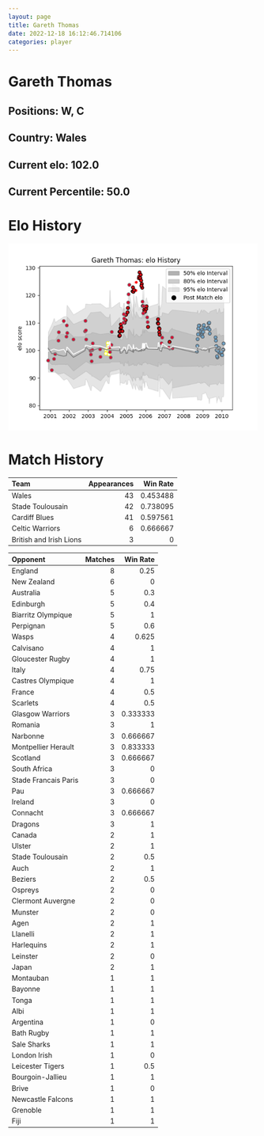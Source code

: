 ```yaml
---  
layout: page  
title: Gareth Thomas  
date: 2022-12-18 16:12:46.714106  
categories: player  
---
```

# Gareth Thomas

## Positions: W, C

## Country: Wales

## Current elo: 102.0

## Current Percentile: 50.0

# Elo History


![elo history](history_GarethThomas.png)
# Match History


| Team                    |   Appearances |   Win Rate |
|:------------------------|--------------:|-----------:|
| Wales                   |            43 |   0.453488 |
| Stade Toulousain        |            42 |   0.738095 |
| Cardiff Blues           |            41 |   0.597561 |
| Celtic Warriors         |             6 |   0.666667 |
| British and Irish Lions |             3 |   0        |

| Opponent             |   Matches |   Win Rate |
|:---------------------|----------:|-----------:|
| England              |         8 |   0.25     |
| New Zealand          |         6 |   0        |
| Australia            |         5 |   0.3      |
| Edinburgh            |         5 |   0.4      |
| Biarritz Olympique   |         5 |   1        |
| Perpignan            |         5 |   0.6      |
| Wasps                |         4 |   0.625    |
| Calvisano            |         4 |   1        |
| Gloucester Rugby     |         4 |   1        |
| Italy                |         4 |   0.75     |
| Castres Olympique    |         4 |   1        |
| France               |         4 |   0.5      |
| Scarlets             |         4 |   0.5      |
| Glasgow Warriors     |         3 |   0.333333 |
| Romania              |         3 |   1        |
| Narbonne             |         3 |   0.666667 |
| Montpellier Herault  |         3 |   0.833333 |
| Scotland             |         3 |   0.666667 |
| South Africa         |         3 |   0        |
| Stade Francais Paris |         3 |   0        |
| Pau                  |         3 |   0.666667 |
| Ireland              |         3 |   0        |
| Connacht             |         3 |   0.666667 |
| Dragons              |         3 |   1        |
| Canada               |         2 |   1        |
| Ulster               |         2 |   1        |
| Stade Toulousain     |         2 |   0.5      |
| Auch                 |         2 |   1        |
| Beziers              |         2 |   0.5      |
| Ospreys              |         2 |   0        |
| Clermont Auvergne    |         2 |   0        |
| Munster              |         2 |   0        |
| Agen                 |         2 |   1        |
| Llanelli             |         2 |   1        |
| Harlequins           |         2 |   1        |
| Leinster             |         2 |   0        |
| Japan                |         2 |   1        |
| Montauban            |         1 |   1        |
| Bayonne              |         1 |   1        |
| Tonga                |         1 |   1        |
| Albi                 |         1 |   1        |
| Argentina            |         1 |   0        |
| Bath Rugby           |         1 |   1        |
| Sale Sharks          |         1 |   1        |
| London Irish         |         1 |   0        |
| Leicester Tigers     |         1 |   0.5      |
| Bourgoin-Jallieu     |         1 |   1        |
| Brive                |         1 |   0        |
| Newcastle Falcons    |         1 |   1        |
| Grenoble             |         1 |   1        |
| Fiji                 |         1 |   1        |